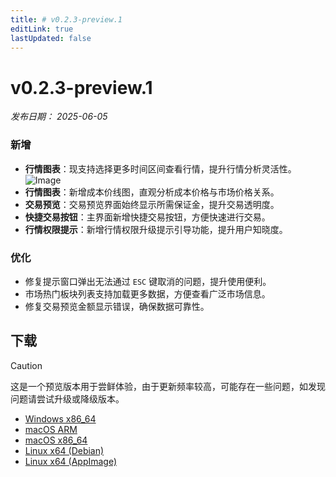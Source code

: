 ```yaml
---
title: # v0.2.3-preview.1
editLink: true
lastUpdated: false
---
```


# v0.2.3-preview.1 <Badge type="warning" text="preview" />

_发布日期： 2025-06-05_

### 新增

- **行情图表**：现支持选择更多时间区间查看行情，提升行情分析灵活性。
  <img src="https://assets.lbctrl.com/uploads/b6be76b4-c99c-45a0-9fcb-1565ea6261eb/scr-20250605-qfcn.png" alt="Image" >
- **行情图表**：新增成本价线图，直观分析成本价格与市场价格关系。
- **交易预览**：交易预览界面始终显示所需保证金，提升交易透明度。
- **快捷交易按钮**：主界面新增快捷交易按钮，方便快速进行交易。
- **行情权限提示**：新增行情权限升级提示引导功能，提升用户知晓度。

### 优化

- 修复提示窗口弹出无法通过 `ESC` 键取消的问题，提升使用便利。
- 市场热门板块列表支持加载更多数据，方便查看广泛市场信息。
- 修复交易预览金额显示错误，确保数据可靠性。

## 下载

> [!CAUTION]
> 这是一个预览版本用于尝鲜体验，由于更新频率较高，可能存在一些问题，如发现问题请尝试升级或降级版本。

- [Windows x86_64](https://assets.lbkrs.com/github/release/longbridge-desktop/preview/longbridge-v0.2.3-preview.1-windows-x86_64.exe)
- [macOS ARM](https://assets.lbkrs.com/github/release/longbridge-desktop/preview/longbridge-v0.2.3-preview.1-macos-aarch64.dmg)
- [macOS x86_64](https://assets.lbkrs.com/github/release/longbridge-desktop/preview/longbridge-v0.2.3-preview.1-macos-x86_64.dmg)
- [Linux x64 (Debian)](https://assets.lbkrs.com/github/release/longbridge-desktop/preview/longbridge-v0.2.3-preview.1-linux-x86_64.deb)
- [Linux x64 (AppImage)](https://assets.lbkrs.com/github/release/longbridge-desktop/preview/longbridge-v0.2.3-preview.1-linux-x86_64.AppImage)
